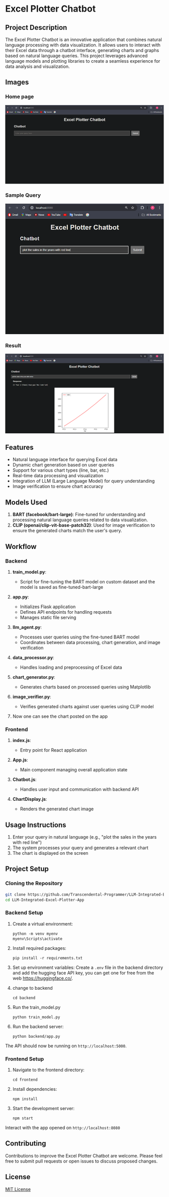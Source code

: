# Excel Plotter Chatbot

## Project Description

The Excel Plotter Chatbot is an innovative application that combines natural language processing with data visualization. It allows users to interact with their Excel data through a chatbot interface, generating charts and graphs based on natural language queries. This project leverages advanced language models and plotting libraries to create a seamless experience for data analysis and visualization.

## Images

### Home page
![Home page](https://github.com/Transcendental-Programmer/LLM-Integrated-Excel-Plotter-App/blob/main/static/images/home.png.png)

### Sample Query
![Sample Query](https://github.com/Transcendental-Programmer/LLM-Integrated-Excel-Plotter-App/blob/main/static/images/sample-query.png)

### Result
![Result](https://github.com/Transcendental-Programmer/LLM-Integrated-Excel-Plotter-App/blob/main/static/images/result.png)

## Features

- Natural language interface for querying Excel data
- Dynamic chart generation based on user queries
- Support for various chart types (line, bar, etc.)
- Real-time data processing and visualization
- Integration of LLM (Large Language Model) for query understanding
- Image verification to ensure chart accuracy

## Models Used

1. **BART (facebook/bart-large)**: Fine-tuned for understanding and processing natural language queries related to data visualization.
2. **CLIP (openai/clip-vit-base-patch32)**: Used for image verification to ensure the generated charts match the user's query.

## Workflow

### Backend


1. **train_model.py**:
   - Script for fine-tuning the BART model on custom dataset and the model is saved as fine-tuned-bart-large

2. **app.py**: 
   - Initializes Flask application
   - Defines API endpoints for handling requests
   - Manages static file serving

3. **llm_agent.py**:
   - Processes user queries using the fine-tuned BART model
   - Coordinates between data processing, chart generation, and image verification

4. **data_processor.py**:
   - Handles loading and preprocessing of Excel data

5. **chart_generator.py**:
   - Generates charts based on processed queries using Matplotlib

6. **image_verifier.py**:
   - Verifies generated charts against user queries using CLIP model
    
7. Now one can see the chart posted on the app


### Frontend

1. **index.js**:
   - Entry point for React application

2. **App.js**:
   - Main component managing overall application state

3. **Chatbot.js**:
   - Handles user input and communication with backend API

4. **ChartDisplay.js**:
   - Renders the generated chart image

## Usage Instructions

1. Enter your query in natural language (e.g., "plot the sales in the years with red line")
2. The system processes your query and generates a relevant chart
3. The chart is displayed on the screen

## Project Setup

### Cloning the Repository

```bash
git clone https://github.com/Transcendental-Programmer/LLM-Integrated-Excel-Plotter-App.git
cd LLM-Integrated-Excel-Plotter-App
```

### Backend Setup

1. Create a virtual environment:
   ```
   python -m venv myenv
   myenv\Scripts\activate
   ```

2. Install required packages:
   ```
   pip install -r requirements.txt
   ```

3. Set up environment variables:
   Create a `.env` file in the backend directory and add the hugging face API key, you can get one for free from the web https://huggingface.co/.


4. change to backend
   ```
   cd backend
   ```
5. Run the train_model.py
   ```
   python train_model.py
   ```
6. Run the backend server:
   ```
   python backend/app.py
   ```

The API should now be running on `http://localhost:5000`.

### Frontend Setup

1. Navigate to the frontend directory:
   ```
   cd frontend
   ```

2. Install dependencies:
   ```
   npm install
   ```

3. Start the development server:
   ```
   npm start
   ```
Interact with the app opened on `http://localhost:8080`

## Contributing

Contributions to improve the Excel Plotter Chatbot are welcome. Please feel free to submit pull requests or open issues to discuss proposed changes.

## License

[MIT License](LICENSE)
